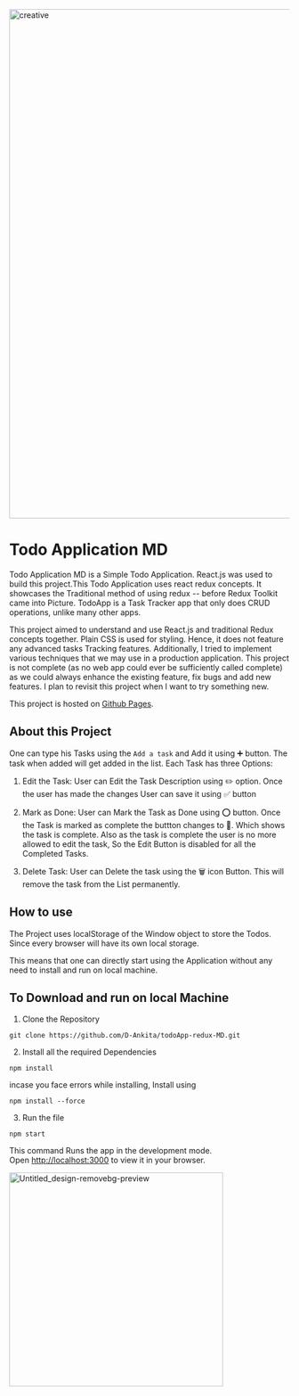 <!-- ![](./assets/creative-removebg-preview.png)  -->
<!-- ![](./assets/creative-removebg-preview-Ankita.png) -->

<!-- <img width="914" alt="creative" src="https://user-images.githubusercontent.com/46243069/193398243-771dab5a-00bd-427f-8501-b73f48afd600.png"> -->

<img width="914" alt="creative" src="https://user-images.githubusercontent.com/46243069/193398780-bd5e7e88-e0f1-4dbd-b537-a24b1288875e.png">


# Todo Application MD   
Todo Application MD is a Simple Todo Application. React.js was used to build this project.This Todo Application uses react redux concepts. It showcases the Traditional method of using redux -- before Redux Toolkit came into Picture. TodoApp is a Task Tracker app that only does CRUD operations, unlike many other apps. 

This project aimed to understand and use React.js and traditional Redux concepts together. Plain CSS is used for styling. Hence, it does not feature any advanced tasks Tracking features. Additionally, I tried to implement various techniques that we may use in a production application. This project is not complete (as no web app could ever be sufficiently called complete) as we could always enhance the existing feature, fix bugs and add new features. I plan to revisit this project when I want to try something new.

This project is hosted on [Github Pages](https://github.com/D-Ankita/todoApp-redux-MD).



## About this Project
One can type his Tasks using the `Add a task` and Add it using ➕ button. 
The task when added will get added in the list.
Each Task has three Options: 

1. Edit the Task: User can Edit the Task Description using ✏️ option. Once the user has made the changes User can save it using ✅ button

2. Mark as Done: User can Mark the Task as Done using ⭕ button. Once the Task is marked as complete the buttton changes to 🎯. Which shows the task is complete. Also as the task is complete the user is no more allowed to edit the task, So the Edit Button is disabled for all the Completed Tasks.

3. Delete Task: User can Delete the task using the 🗑️ icon Button. This will remove the task from the List permanently.


## How to use
The Project uses localStorage of the Window object to store the Todos. Since every browser will have its own local storage.

This means that one can directly start using the Application without any need to install and run on local machine.

## To Download and run on local Machine
1. Clone the Repository
```
git clone https://github.com/D-Ankita/todoApp-redux-MD.git
```
2. Install all the required Dependencies
```
npm install
```

incase you face errors while installing, Install using
```
npm install --force
```
3. Run the file
```
npm start
```

This command Runs the app in the development mode.\
Open [http://localhost:3000](http://localhost:3000) to view it in your browser.


<img width="384" alt="Untitled_design-removebg-preview" src="https://user-images.githubusercontent.com/46243069/193398844-e9aa92f1-6856-497d-ad4b-52401762306a.png">

